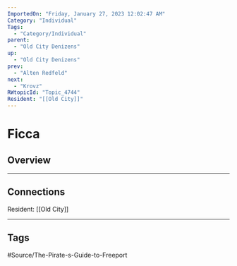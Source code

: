 ```yaml
---
ImportedOn: "Friday, January 27, 2023 12:02:47 AM"
Category: "Individual"
Tags:
  - "Category/Individual"
parent:
  - "Old City Denizens"
up:
  - "Old City Denizens"
prev:
  - "Alten Redfeld"
next:
  - "Krovz"
RWtopicId: "Topic_4744"
Resident: "[[Old City]]"
---
```

# Ficca
## Overview
---
## Connections
Resident: [[Old City]]


---
## Tags
#Source/The-Pirate-s-Guide-to-Freeport

